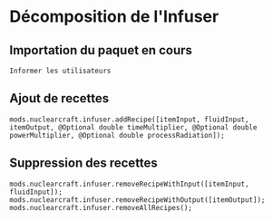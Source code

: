# Décomposition de l'Infuser

## Importation du paquet en cours
`Informer les utilisateurs`

## Ajout de recettes
```zenscript
mods.nuclearcraft.infuser.addRecipe([itemInput, fluidInput, itemOutput, @Optional double timeMultiplier, @Optional double powerMultiplier, @Optional double processRadiation]);
```

## Suppression des recettes
```zenscript
mods.nuclearcraft.infuser.removeRecipeWithInput([itemInput, fluidInput]);
mods.nuclearcraft.infuser.removeRecipeWithOutput([itemOutput]);
mods.nuclearcraft.infuser.removeAllRecipes();
```